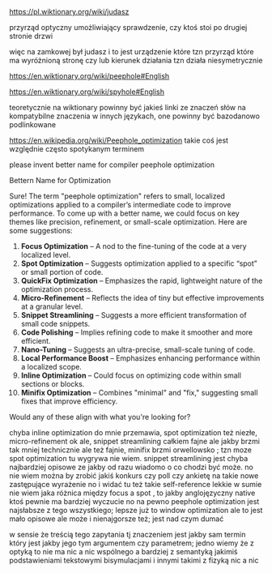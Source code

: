 https://pl.wiktionary.org/wiki/judasz

przyrząd optyczny umożliwiający sprawdzenie, czy ktoś stoi po drugiej stronie drzwi


więc na zamkowej był judasz i to jest urządzenie które tzn przyrząd które ma wyróżnioną stronę czy lub kierunek działania tzn działa niesymetrycznie


https://en.wiktionary.org/wiki/peephole#English

https://en.wiktionary.org/wiki/spyhole#English

teoretycznie na wiktionary powinny być jakieś linki ze znaczeń słów na kompatybilne znaczenia w innych językach, one powinny być bazodanowo podlinkowane


https://en.wikipedia.org/wiki/Peephole_optimization takie coś jest względnie często spotykanym terminem


please invent better name for compiler peephole optimization

Bettern Name for Optimization

Sure! The term "peephole optimization" refers to small, localized optimizations applied to a compiler’s intermediate code to improve performance. To come up with a better name, we could focus on key themes like precision, refinement, or small-scale optimization. Here are some suggestions:

1. **Focus Optimization** – A nod to the fine-tuning of the code at a very localized level.
2. **Spot Optimization** – Suggests optimization applied to a specific “spot” or small portion of code.
3. **QuickFix Optimization** – Emphasizes the rapid, lightweight nature of the optimization process.
4. **Micro-Refinement** – Reflects the idea of tiny but effective improvements at a granular level.
5. **Snippet Streamlining** – Suggests a more efficient transformation of small code snippets.
6. **Code Polishing** – Implies refining code to make it smoother and more efficient.
7. **Nano-Tuning** – Suggests an ultra-precise, small-scale tuning of code.
8. **Local Performance Boost** – Emphasizes enhancing performance within a localized scope.
9. **Inline Optimization** – Could focus on optimizing code within small sections or blocks.
10. **Minifix Optimization** – Combines "minimal" and "fix," suggesting small fixes that improve efficiency.

Would any of these align with what you're looking for?



chyba inline optimization do mnie przemawia, spot optimization też niezłe, micro-refinement ok ale, snippet streamlining całkiem fajne ale jakby brzmi tak mniej technicznie ale też fajnie,
minifix brzmi orwellowsko ;  tzn moze spot optimization tu wygrywa nie wiem. snippet streamlining jest chyba najbardziej opisowe ze jakby od razu wiadomo o co chodzi być może. no nie wiem
można by zrobić jakiś konkurs czy poll czy ankietę na takie nowe zastępujące wyrażenie no i widać tu też takie self-reference lekkie
w sumie nie wiem jaka różnica między focus a spot , to jakby anglojęzyczny native ktoś pewnie ma bardziej wyczucie
no na pewno peephole optimization jest najsłabsze z tego wszystkiego; lepsze już to window optimization ale to jest mało opisowe ale może i nienajgorsze też; jest nad czym dumać

w sensie że treścią tego zapytania tj znaczeniem jest jakby sam termin który jest jakby jego tym argumentem czy parametrem; jedno wiemy że z optyką to nie ma nic a nic wspólnego a bardziej
z semantyką jakimiś podstawieniami tekstowymi bisymulacjami i innymi takimi z fizyką nic a nic

